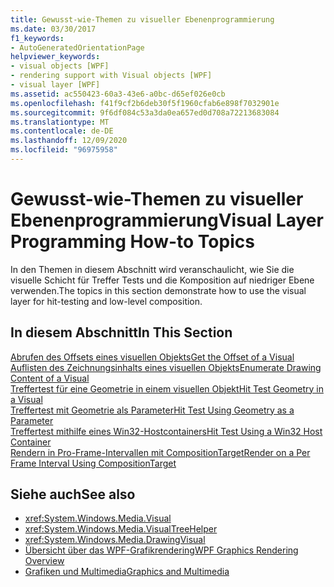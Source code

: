 ```yaml
---
title: Gewusst-wie-Themen zu visueller Ebenenprogrammierung
ms.date: 03/30/2017
f1_keywords:
- AutoGeneratedOrientationPage
helpviewer_keywords:
- visual objects [WPF]
- rendering support with Visual objects [WPF]
- visual layer [WPF]
ms.assetid: ac550423-60a3-43e6-a0bc-d65ef026e0cb
ms.openlocfilehash: f41f9cf2b6deb30f5f1960cfab6e898f7032901e
ms.sourcegitcommit: 9f6df084c53a3da0ea657ed0d708a72213683084
ms.translationtype: MT
ms.contentlocale: de-DE
ms.lasthandoff: 12/09/2020
ms.locfileid: "96975958"
---
```

# <a name="visual-layer-programming-how-to-topics"></a><span data-ttu-id="686a1-102">Gewusst-wie-Themen zu visueller Ebenenprogrammierung</span><span class="sxs-lookup"><span data-stu-id="686a1-102">Visual Layer Programming How-to Topics</span></span>
<span data-ttu-id="686a1-103">In den Themen in diesem Abschnitt wird veranschaulicht, wie Sie die visuelle Schicht für Treffer Tests und die Komposition auf niedriger Ebene verwenden.</span><span class="sxs-lookup"><span data-stu-id="686a1-103">The topics in this section demonstrate how to use the visual layer for hit-testing and low-level composition.</span></span>  
  
## <a name="in-this-section"></a><span data-ttu-id="686a1-104">In diesem Abschnitt</span><span class="sxs-lookup"><span data-stu-id="686a1-104">In This Section</span></span>  
 [<span data-ttu-id="686a1-105">Abrufen des Offsets eines visuellen Objekts</span><span class="sxs-lookup"><span data-stu-id="686a1-105">Get the Offset of a Visual</span></span>](how-to-get-the-offset-of-a-visual.md)  
 [<span data-ttu-id="686a1-106">Auflisten des Zeichnungsinhalts eines visuellen Objekts</span><span class="sxs-lookup"><span data-stu-id="686a1-106">Enumerate Drawing Content of a Visual</span></span>](how-to-enumerate-drawing-content-of-a-visual.md)  
 [<span data-ttu-id="686a1-107">Treffertest für eine Geometrie in einem visuellen Objekt</span><span class="sxs-lookup"><span data-stu-id="686a1-107">Hit Test Geometry in a Visual</span></span>](how-to-hit-test-geometry-in-a-visual.md)  
 [<span data-ttu-id="686a1-108">Treffertest mit Geometrie als Parameter</span><span class="sxs-lookup"><span data-stu-id="686a1-108">Hit Test Using Geometry as a Parameter</span></span>](how-to-hit-test-using-geometry-as-a-parameter.md)  
 [<span data-ttu-id="686a1-109">Treffertest mithilfe eines Win32-Hostcontainers</span><span class="sxs-lookup"><span data-stu-id="686a1-109">Hit Test Using a Win32 Host Container</span></span>](how-to-hit-test-using-a-win32-host-container.md)  
 [<span data-ttu-id="686a1-110">Rendern in Pro-Frame-Intervallen mit CompositionTarget</span><span class="sxs-lookup"><span data-stu-id="686a1-110">Render on a Per Frame Interval Using CompositionTarget</span></span>](how-to-render-on-a-per-frame-interval-using-compositiontarget.md)  
  
## <a name="see-also"></a><span data-ttu-id="686a1-111">Siehe auch</span><span class="sxs-lookup"><span data-stu-id="686a1-111">See also</span></span>

- <xref:System.Windows.Media.Visual>
- <xref:System.Windows.Media.VisualTreeHelper>
- <xref:System.Windows.Media.DrawingVisual>
- [<span data-ttu-id="686a1-112">Übersicht über das WPF-Grafikrendering</span><span class="sxs-lookup"><span data-stu-id="686a1-112">WPF Graphics Rendering Overview</span></span>](wpf-graphics-rendering-overview.md)
- [<span data-ttu-id="686a1-113">Grafiken und Multimedia</span><span class="sxs-lookup"><span data-stu-id="686a1-113">Graphics and Multimedia</span></span>](index.md)
